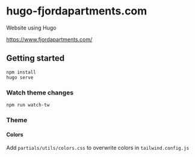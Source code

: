 # hugo-fjordapartments.com

Website using Hugo

https://www.fjordapartments.com/


## Getting started
```
npm install
hugo serve
```

### Watch theme changes
```
npm run watch-tw
```

### Theme

#### Colors
Add `partials/utils/colors.css` to overwrite colors in `tailwind.config.js`